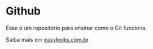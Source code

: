 # Github

Esse é um repositório para ensinar como o Git funciona.

Saiba mais em [easylooks.com.br](http://www.easylooks.com.br)
